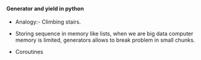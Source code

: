 #### Generator and yield in python
- Analogy:- Climbing stairs.
- Storing sequence in memory like lists, when we are big data computer memory is limited, 
generators allows to break problem in small chunks.


- Coroutines 